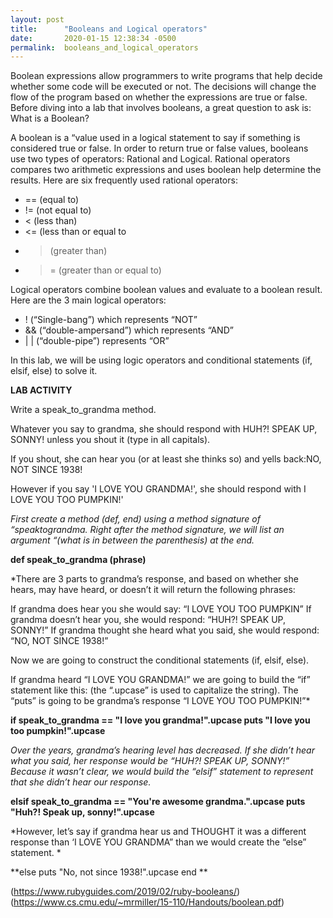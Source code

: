 ```yaml
---
layout: post
title:      "Booleans and Logical operators"
date:       2020-01-15 12:38:34 -0500
permalink:  booleans_and_logical_operators
---
```



Boolean expressions allow programmers to write programs that help decide whether some code will be executed or not. The decisions will change the flow of the program based on whether the expressions are true or false. Before diving into a lab that involves booleans, a great question to ask is: What is a Boolean? 

A boolean is a “value used in a logical statement to say if something is considered true or false. In order to return true or false values, booleans use two types of operators: Rational and Logical. Rational operators compares two arithmetic expressions and uses boolean help determine the results. Here are six frequently used rational operators:

* == (equal to)
* != (not equal to)
* < (less than)
* <= (less than or equal to
* > (greater than)
* >= (greater than or equal to)

Logical operators combine boolean values and evaluate to a boolean result. Here are the 3 main logical operators: 

* ! (“Single-bang”) which represents “NOT”
* && (“double-ampersand”) which represents “AND”
* | | (“double-pipe”) represents “OR” 

In this lab, we will be using logic operators and conditional statements (if, elsif, else) to solve it. 

**LAB ACTIVITY**

Write a speak_to_grandma method.

Whatever you say to grandma, she should respond with
HUH?! SPEAK UP, SONNY!
unless you shout it (type in all capitals).

If you shout, she can hear you (or at least she thinks so) 
and yells back:NO, NOT SINCE 1938!

However if you say 'I LOVE YOU GRANDMA!', she should respond with
I LOVE YOU TOO PUMPKIN!'




*First create a method (def, end) using a method signature of “speaktograndma. Right after the method signature, we will list an argument “(what is in between the parenthesis) at the end.*

**def speak_to_grandma (phrase)**
 
*There are 3 parts to grandma’s response, and based on whether she hears, may have heard, or doesn’t it will return the following phrases:

If grandma does hear you she would say: “I LOVE YOU TOO PUMPKIN”
If grandma doesn’t hear you, she would respond: “HUH?! SPEAK UP, SONNY!”
If grandma thought she heard what you said, she would respond: “NO, NOT SINCE 1938!”

Now we are going to construct the conditional statements (if, elsif, else). 

If grandma heard “I LOVE YOU GRANDMA!” we are going to build the “if” statement like this: (the “.upcase” is used to capitalize the string). The “puts” is going to be grandma’s response “I LOVE YOU TOO PUMPKIN!”*

**if speak_to_grandma == "I love you grandma!".upcase
 		puts "I love you too pumpkin!".upcase**

*Over the years, grandma’s hearing level has decreased. If she didn’t hear what you said, her response would be “HUH?! SPEAK UP, SONNY!” Because it wasn’t clear, we would build the “elsif” statement to represent that she didn’t hear our response.*

**elsif speak_to_grandma == "You're awesome grandma.".upcase
  		puts "Huh?! Speak up, sonny!".upcase**

*However, let’s say if grandma hear us and THOUGHT it was a different response than ‘I LOVE YOU GRANDMA” than we would create the “else” statement. *

**else 
  		puts "No, not since 1938!".upcase
end
**


(https://www.rubyguides.com/2019/02/ruby-booleans/)
(https://www.cs.cmu.edu/~mrmiller/15-110/Handouts/boolean.pdf)

